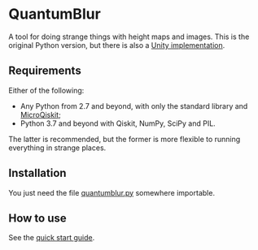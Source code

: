 # QuantumBlur

A tool for doing strange things with height maps and images. This is the original Python version, but there is also a [Unity implementation](https://github.com/TigrisCallidus/QuantumBlurUnity/blob/master/README.md).

## Requirements

Either of the following:
* Any Python from 2.7 and beyond, with only the standard library and [MicroQiskit](https://github.com/qiskit-community/MicroQiskit);
* Python 3.7 and beyond with Qiskit, NumPy, SciPy and PIL.

The latter is recommended, but the former is more flexible to running everything in strange places.

## Installation

You just need the file [quantumblur.py](quantumblur.py) somewhere importable.

## How to use

See the [quick start guide](QuickStart.ipynb).
